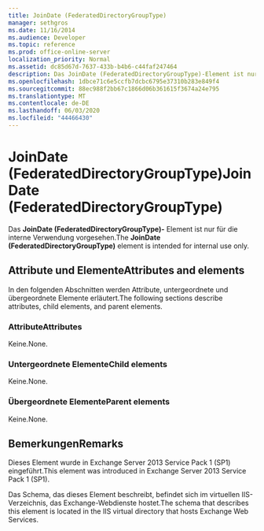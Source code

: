 ```yaml
---
title: JoinDate (FederatedDirectoryGroupType)
manager: sethgros
ms.date: 11/16/2014
ms.audience: Developer
ms.topic: reference
ms.prod: office-online-server
localization_priority: Normal
ms.assetid: dc85d67d-7637-433b-b4b6-c44faf247464
description: Das JoinDate (FederatedDirectoryGroupType)-Element ist nur für die interne Verwendung vorgesehen.
ms.openlocfilehash: 1dbce71c6e5ccfb7dcbc6795e37310b283e849f4
ms.sourcegitcommit: 88ec988f2bb67c1866d06b361615f3674a24e795
ms.translationtype: MT
ms.contentlocale: de-DE
ms.lasthandoff: 06/03/2020
ms.locfileid: "44466430"
---
```

# <a name="joindate-federateddirectorygrouptype"></a><span data-ttu-id="61c10-103">JoinDate (FederatedDirectoryGroupType)</span><span class="sxs-lookup"><span data-stu-id="61c10-103">JoinDate (FederatedDirectoryGroupType)</span></span>

<span data-ttu-id="61c10-104">Das **JoinDate (FederatedDirectoryGroupType)-** Element ist nur für die interne Verwendung vorgesehen.</span><span class="sxs-lookup"><span data-stu-id="61c10-104">The **JoinDate (FederatedDirectoryGroupType)** element is intended for internal use only.</span></span> 

## <a name="attributes-and-elements"></a><span data-ttu-id="61c10-105">Attribute und Elemente</span><span class="sxs-lookup"><span data-stu-id="61c10-105">Attributes and elements</span></span>

<span data-ttu-id="61c10-106">In den folgenden Abschnitten werden Attribute, untergeordnete und übergeordnete Elemente erläutert.</span><span class="sxs-lookup"><span data-stu-id="61c10-106">The following sections describe attributes, child elements, and parent elements.</span></span>
  
### <a name="attributes"></a><span data-ttu-id="61c10-107">Attribute</span><span class="sxs-lookup"><span data-stu-id="61c10-107">Attributes</span></span>

<span data-ttu-id="61c10-108">Keine.</span><span class="sxs-lookup"><span data-stu-id="61c10-108">None.</span></span>
  
### <a name="child-elements"></a><span data-ttu-id="61c10-109">Untergeordnete Elemente</span><span class="sxs-lookup"><span data-stu-id="61c10-109">Child elements</span></span>

<span data-ttu-id="61c10-110">Keine.</span><span class="sxs-lookup"><span data-stu-id="61c10-110">None.</span></span>
  
### <a name="parent-elements"></a><span data-ttu-id="61c10-111">Übergeordnete Elemente</span><span class="sxs-lookup"><span data-stu-id="61c10-111">Parent elements</span></span>

<span data-ttu-id="61c10-112">Keine.</span><span class="sxs-lookup"><span data-stu-id="61c10-112">None.</span></span>
  
## <a name="remarks"></a><span data-ttu-id="61c10-113">Bemerkungen</span><span class="sxs-lookup"><span data-stu-id="61c10-113">Remarks</span></span>

<span data-ttu-id="61c10-114">Dieses Element wurde in Exchange Server 2013 Service Pack 1 (SP1) eingeführt.</span><span class="sxs-lookup"><span data-stu-id="61c10-114">This element was introduced in Exchange Server 2013 Service Pack 1 (SP1).</span></span>
  
<span data-ttu-id="61c10-115">Das Schema, das dieses Element beschreibt, befindet sich im virtuellen IIS-Verzeichnis, das Exchange-Webdienste hostet.</span><span class="sxs-lookup"><span data-stu-id="61c10-115">The schema that describes this element is located in the IIS virtual directory that hosts Exchange Web Services.</span></span>
  

